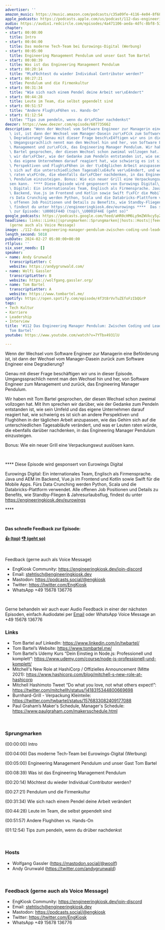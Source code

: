 ```yaml
---
advertiser: ''
amazon_music: https://music.amazon.com/podcasts/c35a09fe-4116-4e04-8f68-77d61b112e46/episodes/9614d16a-41b9-461b-a234-63e5da854f9a/engineering-kiosk-112-das-engineering-manager-pendulum-zwischen-coding-und-leadership-mit-tom-bartel
apple_podcasts: https://podcasts.apple.com/us/podcast/112-das-engineering-manager-pendulum-zwischen-coding/id1603082924?i=1000647181431&uo=4
audio: https://audio1.redcircle.com/episodes/4a471106-aeda-4dfc-8bf8-5386d2a68f96/stream.mp3
chapter:
- start: 00:00:00
  title: Intro
- start: 00:04:00
  title: Das moderne Tech-Team bei Eurowings-Digital (Werbung)
- start: 00:05:00
  title: Engineering Management Pendulum und unser Gast Tom Bartel
- start: 00:08:39
  title: Was ist das Engineering Management Pendulum
- start: 00:20:14
  title: "M\xF6chtest du wieder Individual Contributor werden?"
- start: 00:27:21
  title: Pendulum und die Firmenkultur
- start: 00:31:34
  title: "Wie sich nach einem Pendel deine Arbeit ver\xE4ndert"
- start: 00:44:28
  title: Leute im Team, die selbst gependelt sind
- start: 00:51:57
  title: "Andere Flugh\xF6hen vs. Hands-On"
- start: 01:12:54
  title: "Tips zum pendeln, wenn du dr\xFCber nachdenkst"
deezer: https://www.deezer.com/episode/607735662
description: "Wenn der Wechsel vom Software Engineer zur Managerin eine Bef\xF6rderung\
  \ ist, ist dann der Wechsel vom Manager-Dasein zur\xFCck zum Software Engineer eine\
  \ Degradierung? Genau mit dieser Frage besch\xE4ftigen wir uns in dieser Episode.\
  \ Umgangssprachlich nennt man den Wechsel hin und her, von Software Engineer zum\
  \ Management und zur\xFCck, das Engineering Manager Pendulum. Wir haben mit Tom\
  \ Bartel gesprochen, der diesen Wechsel schon zweimal vollzogen hat. Mit Ihm sprechen\
  \ wir dar\xFCber, wie der Gedanke zum Pendeln entstanden ist, wie sein Umfeld und\
  \ das eigene Unternehmen darauf reagiert hat, wie schwierig es ist sich an andere\
  \ Perspektiven und Flugh\xF6hen in der t\xE4glichen Arbeit anzupassen, wie das Gehirn\
  \ sich auf die unterschiedlichen Tagesabl\xE4ufe ver\xE4ndert, und was er Leuten\
  \ raten w\xFCrde, die ebenfalls dar\xFCber nachdenken, in das Engineering Manager\
  \ Pendulum einzusteigen. Bonus: Wie ein neuer Grill eine Verpackungswut ausl\xF6\
  sen kann.  **** Diese Episode wird gesponsert von Eurowings Digital\_ Eurowings\
  \ Digital: Ein internationales Team, Englisch als Firmensprache. Java und AEM im\
  \ Backend, Vue.js im Frontend und Kotlin sowie Swift f\xFCr die Mobile Apps. F\xFC\
  rs Data Crunching werden Python, Scala und die Databricks-Plattform verwendet. Alle\
  \ offenen Job Positionen und Details zu Benefits, wie Standby-Fliegen & Jahresurlaubsflug,\
  \ findest du unter https://engineeringkiosk.dev/eurowings ****  Das schnelle Feedback\
  \ zur Episode: \U0001F44D (top)\_\U0001F44E (geht so)"
google_podcasts: https://podcasts.google.com/feed/aHR0cHM6Ly9mZWVkcy5yZWRjaXJjbGUuY29tLzBlY2ZkZmQ3LWZkYTEtNGMzZC05NTE1LTQ3NjcyN2Y5ZGY1ZQ/episode/ZDMyY2VhNjUtNzRmMi00ZjczLWEyZjUtNzZlYjUxZDU2ODY0?sa=X&ved=2ahUKEwj04oTx48qEAxVwC1kFHUphD50QkfYCegQIARAF
headlines: links::Links||sprungmarken::Sprungmarken||hosts::Hosts||feedback-gerne-auch-als-voice-message::Feedback
  (gerne auch als Voice Message)
image: ./112-das-engineering-manager-pendulum-zwischen-coding-und-leadership-mit-tom-bartel.jpg
length_second: 5018
pubDate: 2024-02-27 05:00:00+00:00
rtlplus: ''
six_user_needs: []
speaker:
- name: Andy Grunwald
  transcriptLetter: C
  website: https://andygrunwald.com/
- name: Wolfi Gassler
  transcriptLetter: B
  website: https://wolfgang.gassler.org/
- name: Tom Bartel
  transcriptLetter: A
  website: https://www.tombartel.me/
spotify: https://open.spotify.com/episode/4f3t8rVvTuZEfoFzIbQGrP
tags:
- Tech Kultur
- Karriere
- Leadership
- Interview
title: '#112 Das Engineering Manager Pendulum: Zwischen Coding und Leadership mit
  Tom Bartel'
youtube: https://www.youtube.com/watch?v=7YTbx4931lU

---
```

<p>Wenn der Wechsel vom Software Engineer zur Managerin eine Beförderung ist, ist dann der Wechsel vom Manager-Dasein zurück zum Software Engineer eine Degradierung?</p><p>Genau mit dieser Frage beschäftigen wir uns in dieser Episode. Umgangssprachlich nennt man den Wechsel hin und her, von Software Engineer zum Management und zurück, das Engineering Manager Pendulum.</p><p>Wir haben mit Tom Bartel gesprochen, der diesen Wechsel schon zweimal vollzogen hat. Mit Ihm sprechen wir darüber, wie der Gedanke zum Pendeln entstanden ist, wie sein Umfeld und das eigene Unternehmen darauf reagiert hat, wie schwierig es ist sich an andere Perspektiven und Flughöhen in der täglichen Arbeit anzupassen, wie das Gehirn sich auf die unterschiedlichen Tagesabläufe verändert, und was er Leuten raten würde, die ebenfalls darüber nachdenken, in das Engineering Manager Pendulum einzusteigen.</p><p>Bonus: Wie ein neuer Grill eine Verpackungswut auslösen kann.</p><p><br></p><p>**** Diese Episode wird gesponsert von Eurowings Digital </p><p>Eurowings Digital: Ein internationales Team, Englisch als Firmensprache. Java und AEM im Backend, Vue.js im Frontend und Kotlin sowie Swift für die Mobile Apps. Fürs Data Crunching werden Python, Scala und die Databricks-Plattform verwendet. Alle offenen Job Positionen und Details zu Benefits, wie Standby-Fliegen &amp; Jahresurlaubsflug, findest du unter <a href="https://engineeringkiosk.dev/eurowings">https://engineeringkiosk.dev/eurowings</a></p><p>****</p><p><br></p><p><strong>Das schnelle Feedback zur Episode:</strong></p><p><a href="https://api.openpodcast.dev/feedback/112/upvote" rel="nofollow"><strong>👍 (top)</strong></a><strong> </strong><a href="https://api.openpodcast.dev/feedback/112/downvote" rel="nofollow"><strong>👎 (geht so)</strong></a></p><p><br></p><p>Feedback (gerne auch als Voice Message)</p><ul><li>EngKiosk Community: <a href="https://engineeringkiosk.dev/join-discord">https://engineeringkiosk.dev/join-discord</a> </li><li>Email: <a href="mailto:stehtisch@engineeringkiosk.dev" rel="nofollow">stehtisch@engineeringkiosk.dev</a></li><li>Mastodon: <a href="https://podcasts.social/@engkiosk" rel="nofollow">https://podcasts.social/@engkiosk</a></li><li>Twitter: <a href="https://twitter.com/EngKiosk" rel="nofollow">https://twitter.com/EngKiosk</a></li><li>WhatsApp +49 15678 136776</li></ul><p><br></p><p>Gerne behandeln wir auch euer Audio Feedback in einer der nächsten Episoden, einfach Audiodatei per <a href="https://engineeringkiosk.dev/kontakt/">Email</a> oder WhatsApp Voice Message an +49 15678 136776</p><h3 id="links">Links</h3><ul><li>Tom Bartel auf LinkedIn: <a href="https://www.linkedin.com/in/twbartel/" rel="nofollow">https://www.linkedin.com/in/twbartel/</a></li><li>Tom Bartel’s Website: <a href="https://www.tombartel.me/" rel="nofollow">https://www.tombartel.me/</a></li><li>Tom Bartel’s Udemy Kurs “Dein Einstieg in Node.js: Professionell und komplett”: <a href="https://www.udemy.com/course/node-js-professionell-und-komplett/" rel="nofollow">https://www.udemy.com/course/node-js-professionell-und-komplett/</a></li><li>Mitchell&#39;s New Role at HashiCorp / Offizielles Announcement (Mitte 2021): <a href="https://www.hashicorp.com/blog/mitchell-s-new-role-at-hashicorp" rel="nofollow">https://www.hashicorp.com/blog/mitchell-s-new-role-at-hashicorp</a></li><li>Mitchell Hashimoto Tweet “Do what you love, not what others expect!”: <a href="https://twitter.com/mitchellh/status/1418315344800669698" rel="nofollow">https://twitter.com/mitchellh/status/1418315344800669698</a></li><li>Burnhard-Grill - Verpackung Kleinteile: <a href="https://twitter.com/twbartel/status/1576833082409177088" rel="nofollow">https://twitter.com/twbartel/status/1576833082409177088</a></li><li>Paul Graham’s Maker&#39;s Schedule, Manager&#39;s Schedule: <a href="https://www.paulgraham.com/makersschedule.html" rel="nofollow">https://www.paulgraham.com/makersschedule.html</a></li></ul><p><br></p><h3 id="sprungmarken">Sprungmarken</h3><p>(00:00:00) Intro</p><p>(00:04:00) Das moderne Tech-Team bei Eurowings-Digital (Werbung)</p><p>(00:05:00) Engineering Management Pendulum und unser Gast Tom Bartel</p><p>(00:08:39) Was ist das Engineering Management Pendulum</p><p>(00:20:14) Möchtest du wieder Individual Contributor werden?</p><p>(00:27:21) Pendulum und die Firmenkultur</p><p>(00:31:34) Wie sich nach einem Pendel deine Arbeit verändert</p><p>(00:44:28) Leute im Team, die selbst gependelt sind</p><p>(00:51:57) Andere Flughöhen vs. Hands-On</p><p>(01:12:54) Tips zum pendeln, wenn du drüber nachdenkst</p><p><br></p><h3 id="hosts">Hosts</h3><ul><li>Wolfgang Gassler (<a href="https://mastodon.social/@woolf" rel="nofollow">https://mastodon.social/@woolf</a>)</li><li>Andy Grunwald (<a href="https://twitter.com/andygrunwald" rel="nofollow">https://twitter.com/andygrunwald</a>)</li></ul><p><br></p><h3 id="feedback-gerne-auch-als-voice-message">Feedback (gerne auch als Voice Message)</h3><ul><li>EngKiosk Community: <a href="https://engineeringkiosk.dev/join-discord">https://engineeringkiosk.dev/join-discord</a> </li><li>Email: <a href="mailto:stehtisch@engineeringkiosk.dev" rel="nofollow">stehtisch@engineeringkiosk.dev</a></li><li>Mastodon: <a href="https://podcasts.social/@engkiosk" rel="nofollow">https://podcasts.social/@engkiosk</a></li><li>Twitter: <a href="https://twitter.com/EngKiosk" rel="nofollow">https://twitter.com/EngKiosk</a></li><li>WhatsApp +49 15678 136776</li></ul>